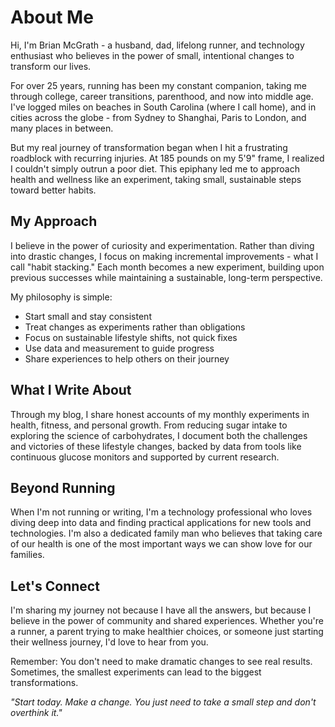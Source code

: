 # About Me

Hi, I'm Brian McGrath - a husband, dad, lifelong runner, and technology enthusiast who believes in the power of small, intentional changes to transform our lives.

For over 25 years, running has been my constant companion, taking me through college, career transitions, parenthood, and now into middle age. I've logged miles on beaches in South Carolina (where I call home), and in cities across the globe - from Sydney to Shanghai, Paris to London, and many places in between.

But my real journey of transformation began when I hit a frustrating roadblock with recurring injuries. At 185 pounds on my 5'9" frame, I realized I couldn't simply outrun a poor diet. This epiphany led me to approach health and wellness like an experiment, taking small, sustainable steps toward better habits.

## My Approach

I believe in the power of curiosity and experimentation. Rather than diving into drastic changes, I focus on making incremental improvements - what I call "habit stacking." Each month becomes a new experiment, building upon previous successes while maintaining a sustainable, long-term perspective.

My philosophy is simple:
- Start small and stay consistent
- Treat changes as experiments rather than obligations
- Focus on sustainable lifestyle shifts, not quick fixes
- Use data and measurement to guide progress
- Share experiences to help others on their journey

## What I Write About

Through my blog, I share honest accounts of my monthly experiments in health, fitness, and personal growth. From reducing sugar intake to exploring the science of carbohydrates, I document both the challenges and victories of these lifestyle changes, backed by data from tools like continuous glucose monitors and supported by current research.

## Beyond Running

When I'm not running or writing, I'm a technology professional who loves diving deep into data and finding practical applications for new tools and technologies. I'm also a dedicated family man who believes that taking care of our health is one of the most important ways we can show love for our families.

## Let's Connect

I'm sharing my journey not because I have all the answers, but because I believe in the power of community and shared experiences. Whether you're a runner, a parent trying to make healthier choices, or someone just starting their wellness journey, I'd love to hear from you.

Remember: You don't need to make dramatic changes to see real results. Sometimes, the smallest experiments can lead to the biggest transformations.

*"Start today. Make a change. You just need to take a small step and don't overthink it."*
